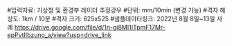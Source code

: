 #입력자료: 기상청 및 환경부 레이더 추정강우
#단위: mm/10min (변경 가능)
#격자 해상도: 1km / 10분
#격자 크기: 625x525 
#샘플데이터링크: 2022년 8월 8일~13일 사례
https://drive.google.com/file/d/1n-gi8MI1ITpmF17Mr-epPvtIIbzuno_a/view?usp=drive_link
